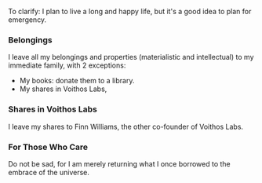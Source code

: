 To clarify: I plan to live a long and happy life, but it's a good idea to plan for emergency.

### Belongings
I leave all my belongings and properties (materialistic and intellectual) to my immediate family, with 2 exceptions:
- My books: donate them to a library.
- My shares in Voithos Labs,

### Shares in Voithos Labs
I leave my shares to Finn Williams, the other co-founder of Voithos Labs. 

### For Those Who Care
Do not be sad, for I am merely returning what I once borrowed to the embrace of the universe.

